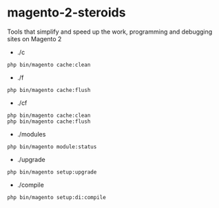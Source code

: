 # magento-2-steroids
Tools that simplify and speed up the work, programming and debugging sites on Magento 2

* ./c
```
php bin/magento cache:clean
```

* ./f
```
php bin/magento cache:flush
```

* ./cf
```
php bin/magento cache:clean
php bin/magento cache:flush
```

* ./modules
```
php bin/magento module:status
```

* ./upgrade
```
php bin/magento setup:upgrade
```

* ./compile
```
php bin/magento setup:di:compile
```
